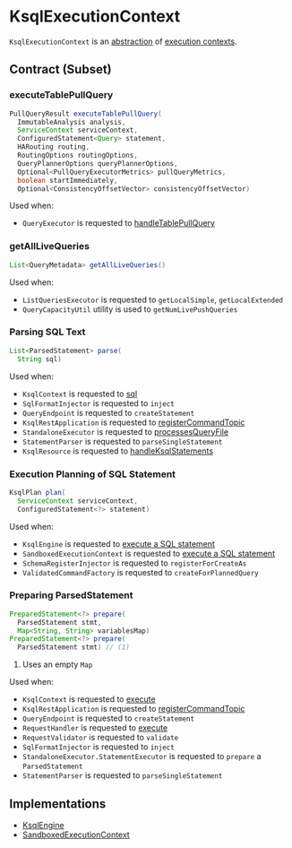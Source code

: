 # KsqlExecutionContext

`KsqlExecutionContext` is an [abstraction](#contract) of [execution contexts](#implementations).

## Contract (Subset)

### <span id="executeTablePullQuery"> executeTablePullQuery

```java
PullQueryResult executeTablePullQuery(
  ImmutableAnalysis analysis,
  ServiceContext serviceContext,
  ConfiguredStatement<Query> statement,
  HARouting routing,
  RoutingOptions routingOptions,
  QueryPlannerOptions queryPlannerOptions,
  Optional<PullQueryExecutorMetrics> pullQueryMetrics,
  boolean startImmediately,
  Optional<ConsistencyOffsetVector> consistencyOffsetVector)
```

Used when:

* `QueryExecutor` is requested to [handleTablePullQuery](rest/QueryExecutor.md#handleTablePullQuery)

### <span id="getAllLiveQueries"> getAllLiveQueries

```java
List<QueryMetadata> getAllLiveQueries()
```

Used when:

* `ListQueriesExecutor` is requested to `getLocalSimple`, `getLocalExtended`
* `QueryCapacityUtil` utility is used to `getNumLivePushQueries`

### <span id="parse"> Parsing SQL Text

```java
List<ParsedStatement> parse(
  String sql)
```

Used when:

* `KsqlContext` is requested to [sql](embedded/KsqlContext.md#sql)
* `SqlFormatInjector` is requested to `inject`
* `QueryEndpoint` is requested to `createStatement`
* `KsqlRestApplication` is requested to [registerCommandTopic](rest/KsqlRestApplication.md#registerCommandTopic)
* `StandaloneExecutor` is requested to [processesQueryFile](rest/StandaloneExecutor.md#processesQueryFile)
* `StatementParser` is requested to `parseSingleStatement`
* `KsqlResource` is requested to [handleKsqlStatements](rest/KsqlResource.md#handleKsqlStatements)

### <span id="plan"> Execution Planning of SQL Statement

```java
KsqlPlan plan(
  ServiceContext serviceContext,
  ConfiguredStatement<?> statement)
```

Used when:

* `KsqlEngine` is requested to [execute a SQL statement](KsqlEngine.md#execute)
* `SandboxedExecutionContext` is requested to [execute a SQL statement](SandboxedExecutionContext.md#execute)
* `SchemaRegisterInjector` is requested to `registerForCreateAs`
* `ValidatedCommandFactory` is requested to `createForPlannedQuery`

### <span id="prepare"> Preparing ParsedStatement

```java
PreparedStatement<?> prepare(
  ParsedStatement stmt,
  Map<String, String> variablesMap)
PreparedStatement<?> prepare(
  ParsedStatement stmt) // (1)
```

1. Uses an empty `Map`

Used when:

* `KsqlContext` is requested to [execute](embedded/KsqlContext.md#execute)
* `KsqlRestApplication` is requested to [registerCommandTopic](rest/KsqlRestApplication.md#registerCommandTopic)
* `QueryEndpoint` is requested to `createStatement`
* `RequestHandler` is requested to [execute](rest/RequestHandler.md#execute)
* `RequestValidator` is requested to `validate`
* `SqlFormatInjector` is requested to `inject`
* `StandaloneExecutor.StatementExecutor` is requested to `prepare` a `ParsedStatement`
* `StatementParser` is requested to `parseSingleStatement`

## Implementations

* [KsqlEngine](KsqlEngine.md)
* [SandboxedExecutionContext](SandboxedExecutionContext.md)
